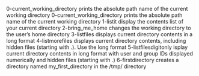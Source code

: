0-current_working_directory prints the absolute path name of the current working directory
0-current_working_directory prints the absolute path name of the current working directory
1-listit display the contents list of your current directory
2-bring_me_home changes the working directory to the user’s home directory
3-listfiles displays current directory contents in a long format
4-listmorefiles displays current directory contents, including hidden files (starting with .). Use the long format
5-listfilesdigitonly isplay current directory contents in long format with user and group IDs displayed numerically and hidden files (starting with .)
6-firstdirectory creates a directory named my_first_directory in the /tmp/ directory
